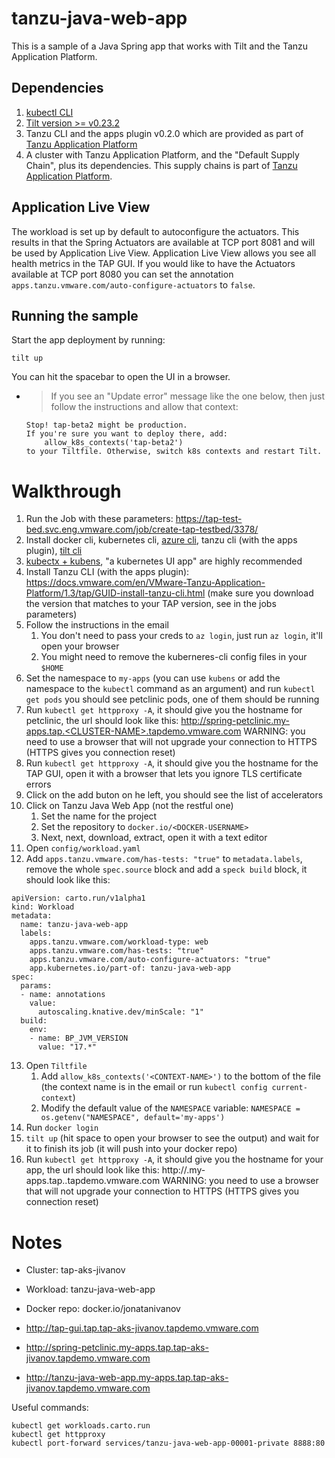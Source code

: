 # tanzu-java-web-app

This is a sample of a Java Spring app that works with Tilt and the Tanzu Application Platform.

## Dependencies
1. [kubectl CLI](https://kubernetes.io/docs/tasks/tools/)
2. [Tilt version >= v0.23.2](https://docs.tilt.dev/install.html)
3. Tanzu CLI and the apps plugin v0.2.0 which are provided as part of [Tanzu Application Platform](https://network.tanzu.vmware.com/products/tanzu-application-platform)
4. A cluster with Tanzu Application Platform, and the "Default Supply Chain", plus its dependencies. This supply chains is part of [Tanzu Application Platform](https://network.tanzu.vmware.com/products/tanzu-application-platform).

## Application Live View
The workload is set up by default to autoconfigure the actuators. This results in that the Spring Actuators are available at TCP port 8081 and will be used by Application Live View.
Application Live View allows you see all health metrics in the TAP GUI. If you would like to have the Actuators available at TCP port 8080 you can set the
annotation `apps.tanzu.vmware.com/auto-configure-actuators` to `false`.

## Running the sample

Start the app deployment by running:

```
tilt up
```

You can hit the spacebar to open the UI in a browser. 

- > If you see an "Update error" message like the one below, then just follow the instructions and allow that context:
    ```
    Stop! tap-beta2 might be production.
    If you're sure you want to deploy there, add:
        allow_k8s_contexts('tap-beta2')
    to your Tiltfile. Otherwise, switch k8s contexts and restart Tilt.
    ```

# Walkthrough
1. Run the Job with these parameters: https://tap-test-bed.svc.eng.vmware.com/job/create-tap-testbed/3378/
2. Install docker cli, kubernetes cli, [azure cli](https://learn.microsoft.com/en-us/cli/azure/), tanzu cli (with the apps plugin), [tilt cli](https://github.com/tilt-dev/tilt)
3. [kubectx + kubens](https://github.com/ahmetb/kubectx), "a kubernetes UI app" are highly recommended
4. Install Tanzu CLI (with the apps plugin): https://docs.vmware.com/en/VMware-Tanzu-Application-Platform/1.3/tap/GUID-install-tanzu-cli.html (make sure you download the version that matches to your TAP version, see in the jobs parameters)
5. Follow the instructions in the email
   1. You don't need to pass your creds to `az login`, just run `az login`, it'll open your browser
   2. You might need to remove the kuberneres-cli config files in your `$HOME`
6. Set the namespace to `my-apps` (you can use `kubens` or add the namespace to the `kubectl` command as an argument) and run `kubectl get pods` you should see petclinic pods, one of them should be running
7. Run `kubectl get httpproxy -A`, it should give you the hostname for petclinic, the url should look like this:
http://spring-petclinic.my-apps.tap.<CLUSTER-NAME>.tapdemo.vmware.com
WARNING: you need to use a browser that will not upgrade your connection to HTTPS (HTTPS gives you connection reset)
8. Run `kubectl get httpproxy -A`, it should give you the hostname for the TAP GUI, open it with a browser that lets you ignore TLS certificate errors
9. Click on the add buton on he left, you should see the list of accelerators
10. Click on Tanzu Java Web App (not the restful one)
    1.  Set the name for the project
    2.  Set the repository to `docker.io/<DOCKER-USERNAME>`
    3.  Next, next, download, extract, open it with a text editor
11. Open `config/workload.yaml`
12. Add `apps.tanzu.vmware.com/has-tests: "true"` to `metadata.labels`, remove the whole `spec.source` block and add a `speck build` block, it should look like this:
```
apiVersion: carto.run/v1alpha1
kind: Workload
metadata:
  name: tanzu-java-web-app
  labels:
    apps.tanzu.vmware.com/workload-type: web
    apps.tanzu.vmware.com/has-tests: "true"
    apps.tanzu.vmware.com/auto-configure-actuators: "true"
    app.kubernetes.io/part-of: tanzu-java-web-app
spec:
  params:
  - name: annotations
    value:
      autoscaling.knative.dev/minScale: "1"
  build:
    env:
    - name: BP_JVM_VERSION
      value: "17.*"
```
13. Open `Tiltfile`
    1.  Add `allow_k8s_contexts('<CONTEXT-NAME>')` to the bottom of the file (the context name is in the email or run `kubectl config current-context`)
    2.  Modify the default value of the `NAMESPACE` variable: `NAMESPACE = os.getenv("NAMESPACE", default='my-apps')`
14. Run `docker login`
15. `tilt up` (hit space to open your browser to see the output) and wait for it to finish its job (it will push into your docker repo)
16. Run `kubectl get httpproxy -A`, it should give you the hostname for your app, the url should look like this:
http://<APP-NAME>.my-apps.tap.<CLUSTER-NAME>.tapdemo.vmware.com
WARNING: you need to use a browser that will not upgrade your connection to HTTPS (HTTPS gives you connection reset)

# Notes

- Cluster: tap-aks-jivanov
- Workload: tanzu-java-web-app
- Docker repo: docker.io/jonatanivanov

- http://tap-gui.tap.tap-aks-jivanov.tapdemo.vmware.com
- http://spring-petclinic.my-apps.tap.tap-aks-jivanov.tapdemo.vmware.com
- http://tanzu-java-web-app.my-apps.tap.tap-aks-jivanov.tapdemo.vmware.com

Useful commands:
```
kubectl get workloads.carto.run
kubectl get httpproxy
kubectl port-forward services/tanzu-java-web-app-00001-private 8888:80
```

